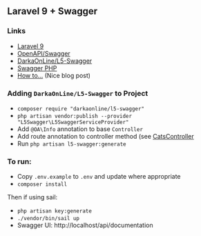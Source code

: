 ## Laravel 9 + Swagger

### Links
- [Laravel 9](https://laravel.com/docs/9.x)
- [OpenAPI/Swagger](https://swagger.io/specification/)
- [DarkaOnLine/L5-Swagger](https://github.com/DarkaOnLine/L5-Swagger/wiki/Installation-&-Configuration)
- [Swagger PHP](DarkaOnLine/L5-Swagger)
- [How to...](https://ivankolodiy.medium.com/how-to-write-swagger-documentation-for-laravel-api-tips-examples-5510fb392a94) (Nice blog post)

### Adding `DarkaOnLine/L5-Swagger` to Project
- `composer require "darkaonline/l5-swagger"`
- `php artisan vendor:publish --provider "L5Swagger\L5SwaggerServiceProvider"`
- Add `@OA\Info` annotation to base `Controller`
- Add route annotation to controller method (see [CatsController](./app/Http/Controllers/CatsController.php)
- Run `php artisan l5-swagger:generate`


### To run:

- Copy `.env.example` to `.env` and update where appropriate
- `composer install`

Then if using sail:

- `php artisan key:generate`
- `./vendor/bin/sail up`
- Swagger UI: http://localhost/api/documentation
